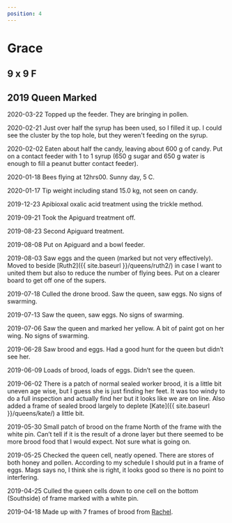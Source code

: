 ```yaml
---
position: 4
---
```

# Grace
## 9 x 9 F
## 2019 Queen Marked

2020-03-22 Topped up the feeder.  They are bringing in pollen.

2020-02-21 Just over half the syrup has been used, so I filled it up.  I could see the cluster by the top hole, but they weren't feeding on the syrup.

2020-02-02 Eaten about half the candy, leaving about 600 g of candy.  Put on a contact feeder with 1 to 1 syrup (650 g sugar and 650 g water is enough to fill a peanut butter contact feeder).

2020-01-18 Bees flying at 12hrs00.  Sunny day, 5 C.

2020-01-17 Tip weight including stand 15.0 kg, not seen on candy.

2019-12-23 Apibioxal oxalic acid treatment using the trickle method.

2019-09-21 Took the Apiguard treatment off.

2019-08-23 Second Apiguard treatment.

2019-08-08 Put on Apiguard and a bowl feeder.

2019-08-03 Saw eggs and the queen (marked but not very effectively).  Moved to beside [Ruth2]({{ site.baseurl }}/queens/ruth2/) in case I want to united them but also to reduce the number of flying bees.  Put on a clearer board to get off one of the supers.

2019-07-18 Culled the drone brood. Saw the queen, saw eggs.  No signs of swarming.

2019-07-13 Saw the queen, saw eggs.  No signs of swarming.

2019-07-06 Saw the queen and marked her yellow.  A bit of paint got on her wing.  No signs of swarming.

2019-06-28 Saw brood and eggs.  Had a good hunt for the queen but didn’t see her.

2019-06-09 Loads of brood, loads of eggs.  Didn’t see the queen.

2019-06-02 There is a patch of normal sealed worker brood, it is a little bit uneven age wise, but I guess she is just finding her feet.  It was too windy to do a full inspection and actually find her but it looks like we are on line.  Also added a frame of sealed brood largely to deplete [Kate]({{ site.baseurl }}/queens/kate/) a little bit.

2019-05-30 Small patch of brood on the frame North of the frame with the white pin.  Can’t tell if it is the result of a drone layer but there seemed to be more brood food that I would expect.  Not sure what is going on.

2019-05-25 Checked the queen cell, neatly opened. There are stores of both honey and pollen.  According to my schedule I should put in a frame of eggs.  Mags says no, I think she is right, it looks good so there is no point to interfering.

2019-04-25 Culled the queen cells down to one cell on the bottom (Southside) of frame marked with a white pin.

2019-04-18 Made up with 7 frames of brood from [Rachel](https://docs.google.com/document/d/1vhHjKS5c_HKZsu1NNEyvZDKIFqx6f8HpBWs_Ql1dk7I). 